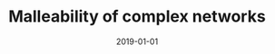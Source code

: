---
title: "Malleability of complex networks"
collection: publications
permalink: /publication/2019-silva2019malleability
authors: "Filipi N Silva, Cesar H Comin, Luciano da F Costa"
date: 2019-01-01
venue: 'Journal of Statistical Mechanics: Theory and Experiment, v. 2019, n. 8, p. 083203'
bibtex: "silva2019malleability.bib"
paperurl: 'https://arxiv.org/abs/1810.09602'
doi: 10.1088/1742-5468/ab2ad1
---